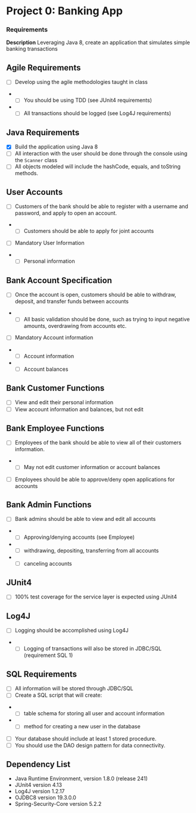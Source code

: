 # Project 0: Banking App

### Requirements

**Description**
Leveraging Java 8, create an application that simulates simple banking transactions

## Agile Requirements
- [ ] Develop using the agile methodologies taught in class
- - [ ] You should be using TDD (see JUnit4 requirements)
- - [ ] All transactions should be logged (see Log4J requirements)

## Java Requirements
- [x]	Build the application using Java 8
- [ ]	All interaction with the user should be done through the console using the `Scanner` class
- [ ]   All objects modeled will include the hashCode, equals, and toString methods.

## User Accounts
- [ ]	Customers of the bank should be able to register with a username and password, and apply to open an account.
- - [ ] Customers should be able to apply for joint accounts
- [ ] Mandatory User Information
- - [ ] Personal information

## Bank Account Specification
- [ ]	Once the account is open, customers should be able to withdraw, deposit, and transfer funds between accounts
- - [ ] All basic validation should be done, such as trying to input negative amounts, overdrawing from accounts etc.
- [ ] Mandatory Account information
- - [ ] Account information
- - [ ] Account balances

## Bank Customer Functions
- [ ] View and edit their personal information
- [ ] View account information and balances, but not edit

## Bank Employee Functions
- [ ]	Employees of the bank should be able to view all of their customers information.
- - [ ] May not edit customer information or account balances
- [ ]	Employees should be able to approve/deny open applications for accounts

## Bank Admin Functions
- [ ]	Bank admins should be able to view and edit all accounts
- - [ ] Approving/denying accounts (see Employee)
- - [ ] withdrawing, depositing, transferring from all accounts
- - [ ] canceling accounts

## JUnit4
- [ ]	100% test coverage for the service layer is expected using JUnit4

## Log4J
- [ ]	Logging should be accomplished using Log4J
- - [ ] Logging of transactions will also be stored in JDBC/SQL (requirement SQL 1)

## SQL Requirements
- [ ] All information will be stored through JDBC/SQL
- [ ] Create a SQL script that will create:
- - [ ] table schema for storing all user and account information
- - [ ] method for creating a new user in the database
- [ ] Your database should include at least 1 stored procedure.
- [ ] You should use the DAO design pattern for data connectivity.

## Dependency List
* Java Runtime Environment, version 1.8.0 (release 241)
* JUnit4 version 4.13
* Log4J version 1.2.17
* OJDBC8 version 19.3.0.0
* Spring-Security-Core version 5.2.2
